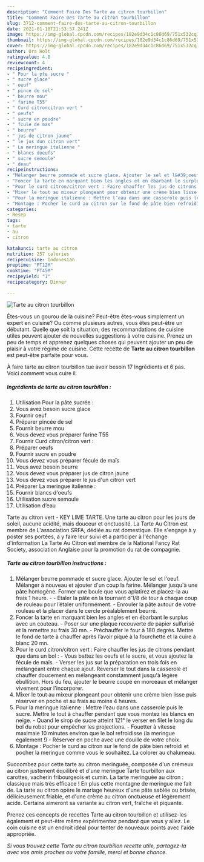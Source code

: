 ```yaml
---
description: "Comment Faire Des Tarte au citron tourbillon"
title: "Comment Faire Des Tarte au citron tourbillon"
slug: 3712-comment-faire-des-tarte-au-citron-tourbillon
date: 2021-01-18T21:53:57.241Z
image: https://img-global.cpcdn.com/recipes/182e9d34c1c86d69/751x532cq70/tarte-au-citron-tourbillon-photo-principale-de-la-recette.jpg
thumbnail: https://img-global.cpcdn.com/recipes/182e9d34c1c86d69/751x532cq70/tarte-au-citron-tourbillon-photo-principale-de-la-recette.jpg
cover: https://img-global.cpcdn.com/recipes/182e9d34c1c86d69/751x532cq70/tarte-au-citron-tourbillon-photo-principale-de-la-recette.jpg
author: Ora Holt
ratingvalue: 4.8
reviewcount: 4
recipeingredient:
- " Pour la pte sucre "
- " sucre glace"
- " oeuf"
- " pince de sel"
- " beurre mou"
- " farine T55"
- " Curd citroncitron vert "
- " oeufs"
- " sucre en poudre"
- " fcule de mas"
- " beurre"
- " jus de citron jaune"
- " le jus dun citron vert"
- " La meringue italienne "
- " blancs doeufs"
- " sucre semoule"
- " deau"
recipeinstructions:
- "Mélanger beurre pommade et sucre glace. Ajouter le sel et l&#39;oeuf. Mélanger à nouveau et ajouter d&#39;un coup la farine. Mélanger jusqu&#39;à une pâte homogène. Former une boule que vous aplatirez et placez-la au frais 1 heure.  Etaler la pâte en la tournant d’1/8 de tour à chaque coup de rouleau pour l’étaler uniformément. Enrouler la pâte autour de votre rouleau et la placer dans le cercle préalablement beurré."
- "Foncer la tarte en marquant bien les angles et en ébarbant le surplus avec un couteau. Poser sur une plaque recouverte de papier sulfurisé et la remettre au frais 30 mn. Préchauffer le four à 180 degrés. Mettre le fond de tarte à chauffer après l’avoir piqué à la fourchette et la cuire à blanc 20 mn."
- "Pour le curd citron/citron vert : Faire chauffer les jus de citrons pendant que dans un bol : Vous battez les oeufs et le sucre, et vous ajoutez la fécule de maïs. Verser les jus sur la préparation en trois fois en mélangeant entre chaque ajout. Reverser le tout dans la casserole et chauffer doucement en mélangeant constamment jusqu&#39;à légère ébullition. Hors du feu, ajouter le beurre coupé en morceaux et mélanger vivement pour l&#39;incorporer."
- "Mixer le tout au mixeur plongeant pour obtenir une crème bien lisse puis réserver en poche et au frais au moins 4 heures."
- "Pour la meringue italienne : Mettre l’eau dans une casserole puis le sucre. Mettre le tout à chauffer pendant que vous montez les blancs en neige. Quand le sirop de sucre atteint 121° le verser en filet le long du bol du robot pour empêcher les projections. Fouetter à vitesse maximale 10 minutes environ que le bol refroidisse (la meringue également !) Réserver en poche avec une douille de votre choix."
- "Montage : Pocher le curd au citron sur le fond de pâte bien refroidi et pocher la meringue comme vous le souhaitez. La colorer au chalumeau."
categories:
- Resep
tags:
- tarte
- au
- citron

katakunci: tarte au citron 
nutrition: 257 calories
recipecuisine: Indonesian
preptime: "PT12M"
cooktime: "PT45M"
recipeyield: "1"
recipecategory: Dinner

---
```



![Tarte au citron tourbillon](https://img-global.cpcdn.com/recipes/182e9d34c1c86d69/751x532cq70/tarte-au-citron-tourbillon-photo-principale-de-la-recette.jpg)

Êtes-vous un gourou de la cuisine? Peut-être êtes-vous simplement un expert en cuisine? Ou comme plusieurs autres, vous êtes peut-être un débutant. Quelle que soit la situation, des recommandations de cuisine utiles peuvent ajouter de nouvelles suggestions à votre cuisine. Prenez un peu de temps et apprenez quelques choses qui peuvent ajouter un peu de plaisir à votre régime de cuisine. Cette recette de <strong> Tarte au citron tourbillon </strong> est peut-être parfaite pour vous.

<!--inarticleads1-->

À faire tarte au citron tourbillon tue avoir besoin 17 Ingrédients et 6 pas. Voici comment vous cuire il.

##### Ingrédients de tarte au citron tourbillon :

1. Utilisation  Pour la pâte sucrée :
1. Vous avez besoin  sucre glace
1. Fournir  oeuf
1. Préparer  pincée de sel
1. Fournir  beurre mou
1. Vous devez vous préparer  farine T55
1. Fournir  Curd citron/citron vert :
1. Préparer  oeufs
1. Fournir  sucre en poudre
1. Vous devez vous préparer  fécule de maïs
1. Vous avez besoin  beurre
1. Vous devez vous préparer  jus de citron jaune
1. Vous devez vous préparer  le jus d&#39;un citron vert
1. Préparer  La meringue italienne :
1. Fournir  blancs d&#39;oeufs
1. Utilisation  sucre semoule
1. Utilisation  d’eau


Tarte au citron vert - KEY LIME TARTE. Une tarte au citron pour les jours de soleil, aucune acidité, mais douceur et onctuosité. La Tarte Au Citron est membre de L&#39;association SRFA, dédiée au rat domestique. Elle s&#39;engage à y poster ses portées, a y faire leur suivi et a participer à l&#39;échange d&#39;information La Tarte Au Citron est membre de la National Fancy Rat Society, association Anglaise pour la promotion du rat de compagnie. 

<!--inarticleads2-->

##### Tarte au citron tourbillon instructions :

1. Mélanger beurre pommade et sucre glace. Ajouter le sel et l&#39;oeuf. Mélanger à nouveau et ajouter d&#39;un coup la farine. Mélanger jusqu&#39;à une pâte homogène. Former une boule que vous aplatirez et placez-la au frais 1 heure. -  - Etaler la pâte en la tournant d’1/8 de tour à chaque coup de rouleau pour l’étaler uniformément. - Enrouler la pâte autour de votre rouleau et la placer dans le cercle préalablement beurré.
1. Foncer la tarte en marquant bien les angles et en ébarbant le surplus avec un couteau. - Poser sur une plaque recouverte de papier sulfurisé et la remettre au frais 30 mn. - Préchauffer le four à 180 degrés. Mettre le fond de tarte à chauffer après l’avoir piqué à la fourchette et la cuire à blanc 20 mn.
1. Pour le curd citron/citron vert : Faire chauffer les jus de citrons pendant que dans un bol : - Vous battez les oeufs et le sucre, et vous ajoutez la fécule de maïs. - Verser les jus sur la préparation en trois fois en mélangeant entre chaque ajout. Reverser le tout dans la casserole et chauffer doucement en mélangeant constamment jusqu&#39;à légère ébullition. Hors du feu, ajouter le beurre coupé en morceaux et mélanger vivement pour l&#39;incorporer.
1. Mixer le tout au mixeur plongeant pour obtenir une crème bien lisse puis réserver en poche et au frais au moins 4 heures.
1. Pour la meringue italienne : Mettre l’eau dans une casserole puis le sucre. Mettre le tout à chauffer pendant que vous montez les blancs en neige. - Quand le sirop de sucre atteint 121° le verser en filet le long du bol du robot pour empêcher les projections. - Fouetter à vitesse maximale 10 minutes environ que le bol refroidisse (la meringue également !) - Réserver en poche avec une douille de votre choix.
1. Montage : Pocher le curd au citron sur le fond de pâte bien refroidi et pocher la meringue comme vous le souhaitez. La colorer au chalumeau.


Succombez pour cette tarte au citron meringuée, composée d&#39;un crémeux au citron justement équilibré et d&#39;une meringue Tarte tourbillon aux carottes, vacherin fribourgeois et cumin. La tarte meringuée au citron : classique mais très efficace ! En plus cette montagne de meringue me fait de. La tarte au citron opère le mariage heureux d&#39;une pâte sablée ou brisée, délicieusement friable, et d&#39;une crème au citron onctueuse et légèrement acide. Certains aimeront sa variante au citron vert, fraîche et piquante. 

<!--inarticleads1-->

<p>
Prenez ces concepts de recettes Tarte au citron tourbillon et utilisez-les également et peut-être même expérimentez pendant que vous y allez. Le coin cuisine est un endroit idéal pour tenter de nouveaux points avec l'aide appropriée.
</p>

<p>
<i>Si vous trouvez cette Tarte au citron tourbillon recette utile, partagez-la avec vos amis proches ou votre famille, merci et bonne chance.</i>
</p>
